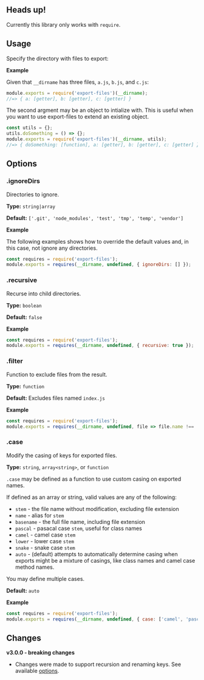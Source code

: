 ## Heads up!

Currently this library only works with `require`.

## Usage

Specify the directory with files to export:

**Example**

Given that `__dirname` has three files, `a.js`, `b.js`, and `c.js`:

```js
module.exports = require('export-files')(__dirname);
//=> { a: [getter], b: [getter], c: [getter] }
```

The second argment may be an object to intialize with. This is useful when you want to use export-files to extend an existing object.

```js
const utils = {};
utils.doSomething = () => {};
module.exports = require('export-files')(__dirname, utils);
//=> { doSomething: [function], a: [getter], b: [getter], c: [getter] }
```

## Options

### .ignoreDirs

Directories to ignore.

**Type:** `string|array`

**Default:** `['.git', 'node_modules', 'test', 'tmp', 'temp', 'vendor']`

**Example**

The following examples shows how to override the default values and, in this case, not ignore any directories.

```js
const requires = require('export-files');
module.exports = requires(__dirname, undefined, { ignoreDirs: [] });
```

### .recursive

Recurse into child directories.

**Type:** `boolean`

**Default:** `false`

**Example**

```js
const requires = require('export-files');
module.exports = requires(__dirname, undefined, { recursive: true });
```

### .filter

Function to exclude files from the result.

**Type:** `function`

**Default:** Excludes files named `index.js`

**Example**

```js
const requires = require('export-files');
module.exports = requires(__dirname, undefined, file => file.name !== 'a.js');
```

### .case

Modify the casing of keys for exported files.

**Type:** `string`, `array<string>`, or `function`

`.case` may be defined as a function to use custom casing on exported names.

If defined as an array or string, valid values are any of the following:

- `stem` - the file name without modification, excluding file extension
- `name` - alias for `stem`
- `basename` - the full file name, including file extension
- `pascal` - pasacal case `stem`, useful for class names
- `camel` - camel case `stem`
- `lower` - lower case `stem`
- `snake` - snake case `stem`
- `auto` - (default) attempts to automatically determine casing when exports might be a mixture of casings, like class names and camel case method names.

You may define multiple cases.

**Default:** `auto`

**Example**

```js
const requires = require('export-files');
module.exports = requires(__dirname, undefined, { case: ['camel', 'pascal'] });
```


## Changes

**v3.0.0 - breaking changes**

- Changes were made to support recursion and renaming keys. See available [options](#options).

